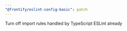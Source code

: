 ```yaml
---
"@frontify/eslint-config-basic": patch
---
```


Turn off import rules handled by TypeScript ESLint already
